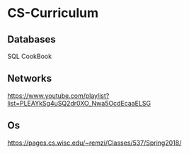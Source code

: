 # CS-Curriculum

## Databases
  SQL CookBook
  
## Networks
  https://www.youtube.com/playlist?list=PLEAYkSg4uSQ2dr0XO_Nwa5OcdEcaaELSG
## Os
  https://pages.cs.wisc.edu/~remzi/Classes/537/Spring2018/
